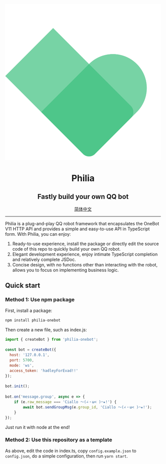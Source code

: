 <div align="center">

![](/Philia.png)

# Philia

## Fastly build your own QQ bot

[简体中文](/README.CN.md)

</div>

---

Philia is a plug-and-play QQ robot framework that encapsulates the OneBot V11 HTTP API and provides a simple and easy-to-use API in TypeScript form.
With Philia, you can enjoy:

1. Ready-to-use experience, install the package or directly edit the source code of this repo to quickly build your own QQ robot.
2. Elegant development experience, enjoy intimate TypeScript completion and relatively complete JSDoc.
3. Concise design, with no functions other than interacting with the robot, allows you to focus on implementing business logic.

## Quick start

### Method 1: Use npm package

First, install a package:

```bash
npm install philia-onebot
```

Then create a new file, such as index.js:

``` javascript
import { createBot } from 'philia-onebot';

const bot = createBot({
  host: '127.0.0.1',
  port: 5700,
  mode: 'ws',
  access_token: 'hadleyForEvad!!'
});

bot.init();

bot.on('message.group', async e => {
    if (e.raw_message === 'Ciallo ～(∠・ω< )⌒★!') {
        await bot.sendGroupMsg(e.group_id, 'Ciallo ～(∠・ω< )⌒★!');
    }
});
```

Just run it with node at the end!

### Method 2: Use this repository as a template

As above, edit the code in index.ts, copy `config.example.json` to `config.json`, do a simple configuration, then run `yarn start`.